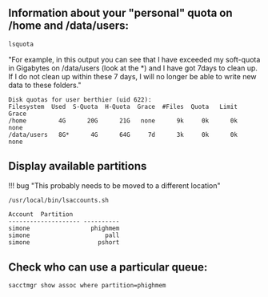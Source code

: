 
## Information about your &quot;personal&quot; quota on /home and /data/users:

```sh
lsquota
```

&quot;For example, in this output you can see that I have exceeded my soft-quota in Gigabytes on /data/users (look at the \*) and I have got 7days to clean up. If I do not clean up within these 7 days, I will no longer be able to write new data to these folders.&quot;

```
Disk quotas for user berthier (uid 622):  
Filesystem  Used  S-Quota  H-Quota  Grace  #Files  Quota   Limit  Grace  
/home         4G      20G      21G   none      9k     0k      0k   none
/data/users   8G*      4G      64G     7d      3k     0k      0k   none
```



## Display available partitions

!!! bug "This probably needs to be moved to a different location"

```sh
/usr/local/bin/lsaccounts.sh
```

```
Account  Partition
-------------------- ----------
simone                 phighmem
simone                     pall
simone                   pshort
```

## Check who can use a particular queue:

```sh
sacctmgr show assoc where partition=phighmem
```
